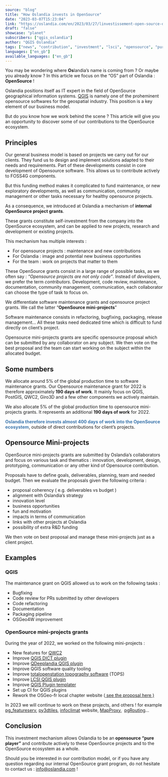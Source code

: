```yaml
---
source: "blog"
title: "How Oslandia invests in OpenSource"
date: "2023-03-07T15:23:04"
link: "https://oslandia.com/en/2023/03/27/linvestissement-open-source-doslandia/"
draft: "false"
showcase: "planet"
subscribers: ["qgis_oslandia"]
author: "QGIS Oslandia"
tags: ["news", "contribution", "investment", "lsci", "opensource", "pureplayer", "qdeeplandia", "qgis", "qwc2", "totalopenstation"]
languages: ["en_gb"]
available_languages: ["en_gb"]
---
```


<div class="wpb_row vc_row-fluid vc_row standard_section" id="fws_6820948c37822" style="padding-top: 0px; padding-bottom: 0px;"><div class="row-bg-wrap"><div class="inner-wrap"> <div class="row-bg"></div></div> </div><div class="col span_12 dark left">
<div class="vc_col-sm-12 wpb_column column_container vc_column_container col no-extra-padding">
<div class="vc_column-inner">
<div class="wpb_wrapper">
<div class="wpb_text_column wpb_content_element">
<div class="wpb_wrapper">
<p>You may be wondering where <strong>Os</strong>landia’s name is coming from ? Or maybe you already know ? In this article we focus on the “OS” part of Oslandia : <strong>OpenSource</strong> !</p>
<p>Oslandia positions itself as IT expert in the field of OpenSource geographical information systems. <a href="http://qgis.org">QGIS</a> is namely one of the proheminent opensource softwares for the geospatial industry. This position is a key element of our business model.</p>
<p>But do you know how we work behind the scene ? This article will give you an opportunity to discover some of our contributions to the OpenSource ecosystem.</p>
<h2>Principles</h2>
<p>Our general business model is based on projects we carry out for our clients. They fund us to design and implement solutions adapted to their needs and requirements. Part of these developments consist in core development of Opensource software. This allows us to contribute actively to FOSS4G components.</p>
<p>But this funding method makes it complicated to fund maintenance, or new exploratory developments, as well as communication, community management or other tasks necessary for healthy opensource projects.</p>
<p>As a consequence, we introduced at Oslandia a mechanism of <strong>internal OpenSource project grants</strong>.</p>
<p>These grants constitute self-investment from the company into the OpenSource ecosystem, and can be applied to new projects, research and development or existing projects.</p>
<p>This mechanism has multiple interests :</p>
<ul>
<li>For opensource projects : maintenance and new contributions</li>
<li>For Oslandia : image and potential new business opportunities</li>
<li>For the team : work on projects that matter to them</li>
</ul>
<p>These OpenSource grants consist in a large range of possible tasks, as we often say : <em>“Opensource projects are not only code”</em>. Instead of <em>developers</em>, we prefer the term <em>contributors</em>. Development, code review, maintenance, documentation, community management, communication, each collaborator can choose the type of task to focus on.</p>
<p>We differentiate software maintenance grants and opensource project grants. We call the latter “<strong>OpenSource mini-projects</strong>”</p>
<p>Software maintenance consists in refactoring, bugfixing, packaging, release management… All these tasks need dedicated time which is difficult to fund directly on client’s project.</p>
<p>Opensource mini-projects grants are specific opensource proposal which can be submitted by any collaborator on any subject. We then vote on the best proposal and the team can start working on the subject within the allocated budget.</p>
</div>
</div>
</div>
</div>
</div>
</div></div>
<div class="wpb_row vc_row-fluid vc_row standard_section" id="fws_6820948c38284" style="padding-top: 0px; padding-bottom: 0px;"><div class="row-bg-wrap"><div class="inner-wrap"> <div class="row-bg"></div></div> </div><div class="col span_12 dark left">
<div class="vc_col-sm-12 wpb_column column_container vc_column_container col no-extra-padding">
<div class="vc_column-inner">
<div class="wpb_wrapper">
<div class="iwithtext"><div class="iwt-icon"> <i class="icon-default-style icon-bullhorn accent-color"></i> </div><div class="iwt-text">
<h2>Some numbers</h2>
<p>We allocate around 5% of the global production time to software maintenance grants. Our Opensource maintenance grant for 2022 is therefore approximately<strong> 190 days of work</strong>. It mainly focus on QGIS, PostGIS, QWC2, Giro3D and a few other components we actively maintain.</p>
<p>We also allocate 5% of the global production time to opensource mini-projects grants. It represents an additional <strong>190 days of work</strong> for 2022.</p>
<p><span style="color: #3a75ac;"><strong>Oslandia therefore invests almost 400 days of work into the OpenSource ecosystem</strong></span>, outside of direct contributions for client’s projects. </p></div><div class="clear"></div></div>
</div>
</div>
</div>
</div></div>
<div class="wpb_row vc_row-fluid vc_row standard_section" id="fws_6820948c383e5" style="padding-top: 0px; padding-bottom: 0px;"><div class="row-bg-wrap"><div class="inner-wrap"> <div class="row-bg"></div></div> </div><div class="col span_12 dark left">
<div class="vc_col-sm-12 wpb_column column_container vc_column_container col no-extra-padding">
<div class="vc_column-inner">
<div class="wpb_wrapper">
<div class="wpb_text_column wpb_content_element">
<div class="wpb_wrapper">
<h2>Opensource Mini-projects</h2>
<p>OpenSource mini-projects grants are submitted by Oslandia’s collaborators and focus on various task and thematics : innovation, development, design, prototyping, communication or any other kind of Opensource contribution.</p>
<p>Proposals have to define goals, deliverables, planning, team and needed budget. Then we evaluate the proposals given the following criteria :</p>
<ul>
<li>proposal coherency ( e.g. deliverables vs budget )</li>
<li>alignment with Oslandia’s strategy</li>
<li>innovation level</li>
<li>business opportunities</li>
<li>fun and motivation</li>
<li>impacts in terms of communication</li>
<li>links with other projects at Oslandia</li>
<li>possibility of extra R&amp;D funding</li>
</ul>
<p>We then vote on best proposal and manage these mini-projects just as a client project.</p>
<h2>Examples</h2>
<h3>QGIS</h3>
<p>The maintenance grant on QGIS allowed us to work on the following tasks :</p>
<ul>
<li>Bugfixing</li>
<li>Code review for PRs submitted by other developers</li>
<li>Code refactoring</li>
<li>Documentation</li>
<li>Packaging pipeline</li>
<li>OSGeo4W improvement</li>
</ul>
<h3>OpenSource mini-projects grants</h3>
<p>During the year of 2022, we worked on the following mini-projects :</p>
<ul>
<li>New features for <a href="https://github.com/qgis/qwc2">QWC2</a></li>
<li>Improve <a href="https://oslandia.gitlab.io/qgis/DICT/">QGIS DICT plugin</a></li>
<li>Improve <a href="https://gitlab.com/Oslandia/qgis/QDeeplandia">QDeeplandia QGIS plugin</a></li>
<li>Improve QGIS software quality tooling</li>
<li>Improve <a href="https://tops.iosa.it/">totalopenstation topography software</a> (TOPS)</li>
<li>Improve <a href="https://oslandia.com/en/2022/08/08/nouvelle-sortie-du-plugin-landsurveycodesimport-lsci/">LCSI QGIS plugin</a></li>
<li>Improve <a href="https://oslandia.gitlab.io/qgis/template-qgis-plugin/">QGIS Plugin templater</a></li>
<li>Set up CI for QGIS plugins</li>
<li>Rework the OSGeo-fr local chapter website (<a href="https://osgeo-fr.gitlab.io/infra/osgeofr-site-next-hugo-universal/"> see the proposal here )</a></li>
</ul>
<p>In 2023 we will continue to work on these projects, and others ! for example <a href="https://github.com/CrunchyData/pg_featureserv">pg_featureserv</a>, <a href="https://gitlab.com/Oslandia/py3dtiles">py3dtiles</a>, <a href="https://www.infoclimat.fr/">infoclimat</a> website, <a href="https://mapproxy.org/">MapProxy</a>,  <a href="https://pgrouting.org/">pgRouting</a>…</p>
<h2>Conclusion</h2>
<p>This investment mechanism allows Oslandia to be an<strong> opensource “pure player”</strong> and contribute actively to these OpenSource projects and to the OpenSource ecosystem as a whole.</p>
<p>Should you be interested in our contribution model, or if you have any question regarding our internal OpenSource grant program, do not hesitate to contact us : <a href="mailto:info@oslandia.com">info@oslandia.com</a> !</p>
</div>
</div>
</div>
</div>
</div>
</div></div>
